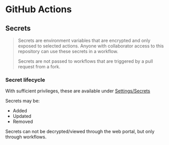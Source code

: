 # GitHub Actions

## Secrets

> Secrets are environment variables that are encrypted and only exposed to selected actions. Anyone with collaborator access to this repository can use these secrets in a workflow.
>
> Secrets are not passed to workflows that are triggered by a pull request from a fork.

### Secret lifecycle

With sufficient privileges, these are available under [Settings/Secrets](https://github.com/DFE-Digital/teacher-vacancy-service/settings/secrets)

Secrets may be:
- Added
- Updated
- Removed

Secrets can not be decrypted/viewed through the web portal, but only through workflows. 

